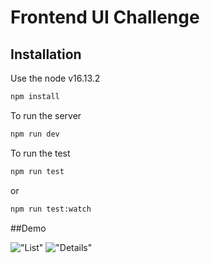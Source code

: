 # Frontend UI Challenge

## Installation

Use the node v16.13.2

```bash
npm install
```

To run the server

```bash
npm run dev
```

To run the test

```bash
npm run test
```

or

```bash
npm run test:watch
```
##Demo

!["List"](https://farm66.staticflickr.com/65535/52580252445_7704921c5b_b.jpg)
!["Details"](https://farm66.staticflickr.com/65535/52579347882_286cdb7641_b.jpg)
